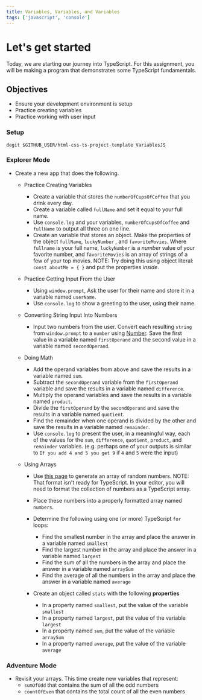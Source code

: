 ```yaml
---
title: Variables, Variables, and Variables
tags: ['javascript', 'console']
---
```


# Let's get started

Today, we are starting our journey into TypeScript. For this assignment, you will be making a program that demonstrates some TypeScript fundamentals.

## Objectives

- Ensure your development environment is setup
- Practice creating variables
- Practice working with user input

### Setup

```
degit $GITHUB_USER/html-css-ts-project-template VariablesJS
```

### Explorer Mode

- Create a new app that does the following.

  - Practice Creating Variables

    - Create a variable that stores the `numberOfCupsOfCoffee` that you drink every day.
    - Create a variable called `fullName` and set it equal to your full name.
    - Use `console.log` and your variables, `numberOfCupsOfCoffee` and `fullName` to output all three on one line.
    - Create an variable that stores an object. Make the properties of the object `fullName`, `luckyNumber` , and `favoriteMovies`. Where `fullname` is your full name, `luckyNumber` is a _number_ value of your favorite number, and `favoriteMovies` is an array of strings of a few of your top movies. NOTE: Try doing this using object literal: `const aboutMe = { }` and put the properties _inside_.

  - Practice Getting Input From the User

    - Using `window.prompt`, Ask the user for their name and store it in a variable named `userName`.
    - Use `console.log` to show a greeting to the user, using their name.

  - Converting String Input Into Numbers

    - Input two numbers from the user. Convert each resulting `string` from `window.prompt` to a `number` using [Number](https://developer.mozilla.org/en-US/docs/Web/JavaScript/Reference/Global_Objects/Number). Save the first value in a variable named `firstOperand` and the second value in a variable named `secondOperand`.

  - Doing Math

    - Add the operand variables from above and save the results in a variable named `sum`.
    - Subtract the `secondOperand` variable from the `firstOperand` variable and save the results in a variable named `difference`.
    - Multiply the operand variables and save the results in a variable named `product`.
    - Divide the `firstOperand` by the `secondOperand` and save the results in a variable named `quotient`.
    - Find the remainder when one operand is divided by the other and save the results in a variable named `remainder`.
    - Use `console.log` to present the user, in a meaningful way, each of the values for the `sum`, `difference`, `quotient`, `product`, and `remainder` variables. (e.g. perhaps one of your outputs is similar to `If you add 4 and 5 you get 9` if `4` and `5` were the input)

  - Using Arrays

    - Use [this page](https://www.random.org/integers/?num=100&min=10000&max=50000&col=5&base=10&format=plain&rnd=new) to generate an array of random numbers. NOTE: That format isn't ready for TypeScript. In your editor, you will need to format the collection of numbers as a TypeScript array.
    - Place these numbers into a properly formatted array named `numbers`.
    - Determine the following using one (or more) TypeScript `for` loops:

      - Find the smallest number in the array and place the answer in a variable named `smallest`
      - Find the largest number in the array and place the answer in a variable named `largest`
      - Find the sum of all the numbers in the array and place the answer in a variable named `arraySum`
      - Find the average of all the numbers in the array and place the answer in a variable named `average`

    - Create an object called `stats` with the following **properties**
      - In a property named `smallest`, put the value of the variable `smallest`
      - In a property named `largest`, put the value of the variable `largest`
      - In a property named `sum`, put the value of the variable `arraySum`
      - In a property named `average`, put the value of the variable `average`

### Adventure Mode

- Revisit your arrays. This time create new variables that represent:
  - `sumOfOdd` that contains the sum of all the odd numbers
  - `countOfEven` that contains the total count of all the even numbers
